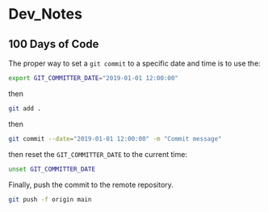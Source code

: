 # Dev_Notes

## 100 Days of Code

The proper way to set a `git commit` to a specific date and time is to use the:

```bash
export GIT_COMMITTER_DATE="2019-01-01 12:00:00"
```

then

```bash
git add .
```

then

```bash
git commit --date="2019-01-01 12:00:00" -m "Commit message"
```

then reset the `GIT_COMMITTER_DATE` to the current time:

```bash
unset GIT_COMMITTER_DATE
```

Finally, push the commit to the remote repository.

```bash
git push -f origin main
```
